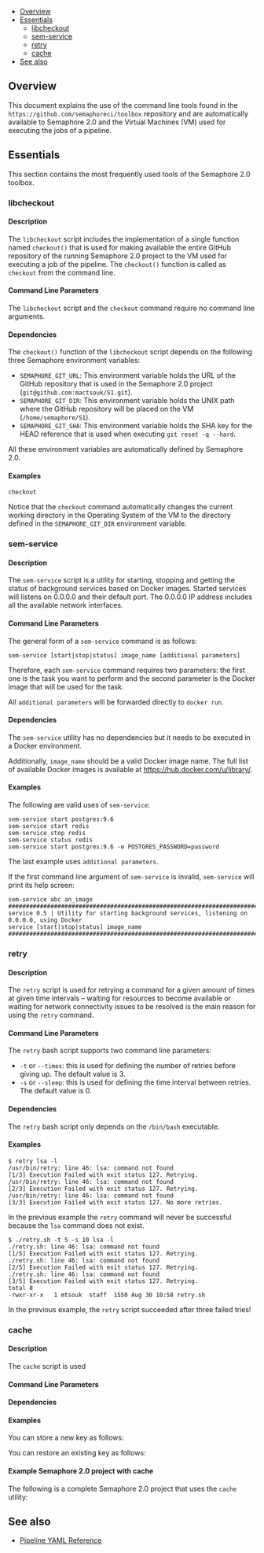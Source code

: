
- [Overview](#overview)
- [Essentials](#essentials)
  * [libcheckout](#libcheckout)
  * [sem-service](#sem-service)
  * [retry](#retry)
  * [cache](#cache)
- [See also](#see-also)
  
## Overview

This document explains the use of the command line tools found in the
`https://github.com/semaphoreci/toolbox` repository and are automatically
available to Semaphore 2.0 and the Virtual Machines (VM) used for executing the
jobs of a pipeline.

## Essentials

This section contains the most frequently used tools of the Semaphore 2.0
toolbox.

### libcheckout

#### Description

The `libcheckout` script includes the implementation of a single function
named `checkout()` that is used for making available the entire GitHub
repository of the running Semaphore 2.0 project to the VM used for executing a
job of the pipeline. The `checkout()` function is called as `checkout` from the
command line.

#### Command Line Parameters

The `libcheckout` script and the `checkout` command require no command line
arguments.

#### Dependencies

The `checkout()` function of the `libcheckout` script depends on the following
three Semaphore environment variables:

   - `SEMAPHORE_GIT_URL`: This environment variable holds the URL of the GitHub
     repository that is used in the Semaphore 2.0 project (`git@github.com:mactsouk/S1.git`).
   - `SEMAPHORE_GIT_DIR`: This environment variable holds the UNIX path where the GitHub
     repository will be placed on the VM (`/home/semaphore/S1`).
   - `SEMAPHORE_GIT_SHA`: This environment variable holds the SHA key for the
     HEAD reference that is used when executing `git reset -q --hard`.
   
All these environment variables are automatically defined by Semaphore 2.0.

#### Examples

    checkout

Notice that the `checkout` command automatically changes the current working
directory in the Operating System of the VM to the directory defined in the
`SEMAPHORE_GIT_DIR` environment variable.

### sem-service

#### Description

The `sem-service` script is a utility for starting, stopping and getting the
status of background services based on Docker images. Started services will
listens on 0.0.0.0 and their default port. The 0.0.0.0 IP address includes
all the available network interfaces.

#### Command Line Parameters

The general form of a `sem-service` command is as follows:

    sem-service [start|stop|status] image_name [additional parameters]

Therefore, each `sem-service` command requires two parameters: the first one is
the task you want to perform and the second parameter is the Docker image that
will be used for the task.

All `additional parameters` will be forwarded directly to `docker run`.

#### Dependencies

The `sem-service` utility has no dependencies but it needs to be executed in a
Docker environment.

Additionally, `image_name` should be a valid Docker image name. The full list
of available Docker images is available at https://hub.docker.com/u/library/.

#### Examples

The following are valid uses of `sem-service`:

	sem-service start postgres:9.6
	sem-service start redis
	sem-service stop redis
	sem-service status redis
	sem-service start postgres:9.6 -e POSTGRES_PASSWORD=password

The last example uses `additional parameters`.

If the first command line argument of `sem-service` is invalid, `sem-service`
will print its help screen:

	sem-service abc an_image
	#####################################################################################################
	service 0.5 | Utility for starting background services, listening on 0.0.0.0, using Docker
	service [start|stop|status] image_name
	#####################################################################################################

### retry

#### Description

The `retry` script is used for retrying a command for a given amount of times at
given time intervals – waiting for resources to become available or waiting
for network connectivity issues to be resolved is the main reason for using
the `retry` command.

#### Command Line Parameters

The `retry` bash script supports two command line parameters:

- `-t` or `--times`: this is used for defining the number of retries before
    giving up. The default value is 3.
- `-s` or `--sleep`: this is used for defining the time interval between retries.
    The default value is 0.

#### Dependencies

The `retry` bash script only depends on the `/bin/bash` executable.

#### Examples

	$ retry lsa -l
	/usr/bin/retry: line 46: lsa: command not found
	[1/3] Execution Failed with exit status 127. Retrying.
	/usr/bin/retry: line 46: lsa: command not found
	[2/3] Execution Failed with exit status 127. Retrying.
	/usr/bin/retry: line 46: lsa: command not found
	[3/3] Execution Failed with exit status 127. No more retries.

In the previous example the `retry` command will never be successful because
the `lsa` command does not exist.

	$ ./retry.sh -t 5 -s 10 lsa -l
    ./retry.sh: line 46: lsa: command not found
    [1/5] Execution Failed with exit status 127. Retrying.
    ./retry.sh: line 46: lsa: command not found
    [2/5] Execution Failed with exit status 127. Retrying.
    ./retry.sh: line 46: lsa: command not found
    [3/5] Execution Failed with exit status 127. Retrying.
    total 8
    -rwxr-xr-x   1 mtsouk  staff  1550 Aug 30 10:58 retry.sh

In the previous example, the `retry` script succeeded after three failed tries!


### cache


#### Description

The `cache` script is used

#### Command Line Parameters

#### Dependencies


#### Examples

You can store a new key as follows:


You can restore an existing key as follows:



#### Example Semaphore 2.0 project with cache

The following is a complete Semaphore 2.0 project that uses the `cache`
utility:


## See also

* [Pipeline YAML Reference](https://docs.semaphoreci.com/article/50-pipeline-yaml)
